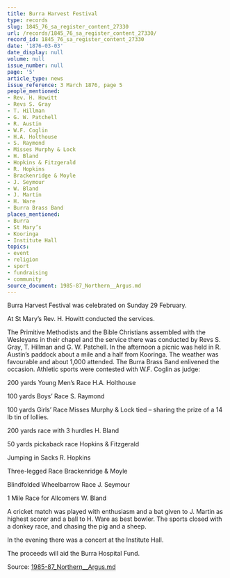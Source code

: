 ```yaml
---
title: Burra Harvest Festival
type: records
slug: 1845_76_sa_register_content_27330
url: /records/1845_76_sa_register_content_27330/
record_id: 1845_76_sa_register_content_27330
date: '1876-03-03'
date_display: null
volume: null
issue_number: null
page: '5'
article_type: news
issue_reference: 3 March 1876, page 5
people_mentioned:
- Rev. H. Howitt
- Revs S. Gray
- T. Hillman
- G. W. Patchell
- R. Austin
- W.F. Coglin
- H.A. Holthouse
- S. Raymond
- Misses Murphy & Lock
- H. Bland
- Hopkins & Fitzgerald
- R. Hopkins
- Brackenridge & Moyle
- J. Seymour
- W. Bland
- J. Martin
- H. Ware
- Burra Brass Band
places_mentioned:
- Burra
- St Mary’s
- Kooringa
- Institute Hall
topics:
- event
- religion
- sport
- fundraising
- community
source_document: 1985-87_Northern__Argus.md
---
```


Burra Harvest Festival was celebrated on Sunday 29 February.

At St Mary’s Rev. H. Howitt conducted the services.

The Primitive Methodists and the Bible Christians assembled with the Wesleyans in their chapel and the service there was conducted by Revs S. Gray, T. Hillman and G. W. Patchell.  In the afternoon a picnic was held in R. Austin’s paddock about a mile and a half from Kooringa.  The weather was favourable and about 1,000 attended.  The Burra Brass Band enlivened the occasion.  Athletic sports were contested with W.F. Coglin as judge:

200 yards Young Men’s Race	H.A. Holthouse

100 yards Boys’ Race		S. Raymond

100 yards Girls’ Race		Misses Murphy & Lock tied – sharing the prize of a 14 lb tin of lollies.

200 yards race with 3 hurdles	H. Bland

50 yards pickaback race		Hopkins & Fitzgerald

Jumping in Sacks			R. Hopkins

Three-legged Race		Brackenridge & Moyle

Blindfolded Wheelbarrow Race	J. Seymour

1 Mile Race for Allcomers	W. Bland

A cricket match was played with enthusiasm and a bat given to J. Martin as highest scorer and a ball to H. Ware as best bowler.  The sports closed with a donkey race, and chasing the pig and a sheep.

In the evening there was a concert at the Institute Hall.

The proceeds will aid the Burra Hospital Fund.

Source: [1985-87_Northern__Argus.md](/downloads/markdown/1985-87_Northern__Argus.md)
